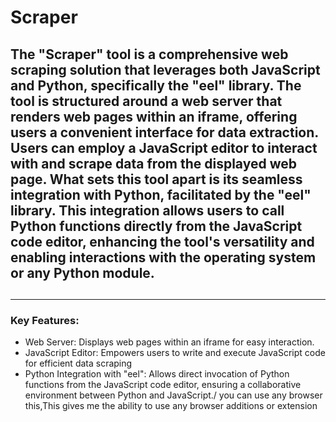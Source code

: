 <h1>Scraper</h1>
<h2>The "Scraper" tool is a comprehensive web scraping solution that leverages both JavaScript and Python,
specifically the "eel" library. The tool is structured around a web server that renders web pages within an iframe, offering users a convenient interface for data extraction. Users can employ a JavaScript editor to interact with and scrape data from the displayed web page. What sets this tool apart is its seamless integration with Python, facilitated by the "eel" library. This integration allows users to call Python functions directly from the JavaScript code editor, enhancing the tool's versatility and enabling interactions with the operating system or any Python module.<h2></h2>
<hr>
<h3>Key Features:</h3>
<ul>
<li>Web Server: Displays web pages within an iframe for easy interaction.</li>
<li>JavaScript Editor: Empowers users to write and execute JavaScript code for efficient data scraping</li>
<li>Python Integration with "eel": Allows direct invocation of Python functions from the JavaScript code
editor, ensuring a collaborative environment between Python and JavaScript.</il>/
you can use any browser this,This gives me the ability to use any browser additions or extension
</ul>
